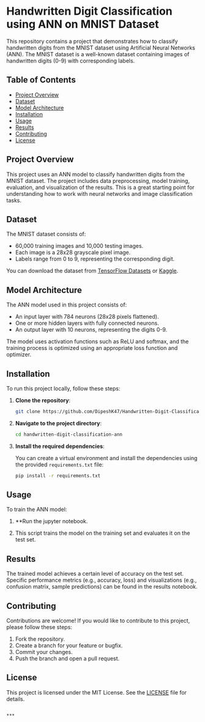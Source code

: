 # Handwritten Digit Classification using ANN on MNIST Dataset

This repository contains a project that demonstrates how to classify handwritten digits from the MNIST dataset using Artificial Neural Networks (ANN). The MNIST dataset is a well-known dataset containing images of handwritten digits (0-9) with corresponding labels.

## Table of Contents

- [Project Overview](#project-overview)
- [Dataset](#dataset)
- [Model Architecture](#model-architecture)
- [Installation](#installation)
- [Usage](#usage)
- [Results](#results)
- [Contributing](#contributing)
- [License](#license)

## Project Overview

This project uses an ANN model to classify handwritten digits from the MNIST dataset. The project includes data preprocessing, model training, evaluation, and visualization of the results. This is a great starting point for understanding how to work with neural networks and image classification tasks.

## Dataset

The MNIST dataset consists of:

- 60,000 training images and 10,000 testing images.
- Each image is a 28x28 grayscale pixel image.
- Labels range from 0 to 9, representing the corresponding digit.

You can download the dataset from [TensorFlow Datasets](https://www.tensorflow.org/datasets/catalog/mnist) or [Kaggle](https://www.kaggle.com/datasets/oddrationale/mnist-in-csv).

## Model Architecture

The ANN model used in this project consists of:

- An input layer with 784 neurons (28x28 pixels flattened).
- One or more hidden layers with fully connected neurons.
- An output layer with 10 neurons, representing the digits 0-9.

The model uses activation functions such as ReLU and softmax, and the training process is optimized using an appropriate loss function and optimizer.

## Installation

To run this project locally, follow these steps:

1. **Clone the repository**:

    ```bash
    git clone https://github.com/DipeshK47/Handwritten-Digit-Classification.git
    ```

2. **Navigate to the project directory**:

    ```bash
    cd handwritten-digit-classification-ann
    ```

3. **Install the required dependencies**:

    You can create a virtual environment and install the dependencies using the provided `requirements.txt` file:

    ```bash
    pip install -r requirements.txt
    ```

## Usage

To train the ANN model:

1. **Run the jupyter notebook.

2. This script trains the model on the training set and evaluates it on the test set.

## Results

The trained model achieves a certain level of accuracy on the test set. Specific performance metrics (e.g., accuracy, loss) and visualizations (e.g., confusion matrix, sample predictions) can be found in the results notebook.

## Contributing

Contributions are welcome! If you would like to contribute to this project, please follow these steps:

1. Fork the repository.
2. Create a branch for your feature or bugfix.
3. Commit your changes.
4. Push the branch and open a pull request.

## License

This project is licensed under the MIT License. See the [LICENSE](LICENSE) file for details.

                                                                                    ***
